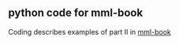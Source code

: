 ## python code for mml-book
Coding describes examples of part II in [mml-book](https://mml-book.github.io/)